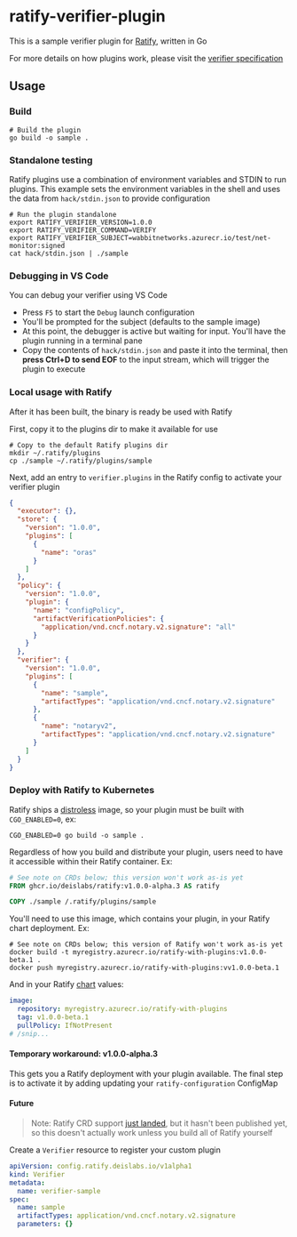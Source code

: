# ratify-verifier-plugin

This is a sample verifier plugin for [Ratify](https://github.com/deislabs/ratify), written in Go

For more details on how plugins work, please visit the [verifier specification](https://github.com/deislabs/ratify/blob/main/docs/verifier.md)

## Usage

### Build

```shell
# Build the plugin
go build -o sample .
```

### Standalone testing

Ratify plugins use a combination of environment variables and STDIN to run plugins. This example sets the environment variables in the shell and uses the data from `hack/stdin.json` to provide configuration

```shell
# Run the plugin standalone
export RATIFY_VERIFIER_VERSION=1.0.0
export RATIFY_VERIFIER_COMMAND=VERIFY
export RATIFY_VERIFIER_SUBJECT=wabbitnetworks.azurecr.io/test/net-monitor:signed
cat hack/stdin.json | ./sample
```

### Debugging in VS Code

You can debug your verifier using VS Code

- Press `F5` to start the `Debug` launch configuration
- You'll be prompted for the subject (defaults to the sample image)
- At this point, the debugger is active but waiting for input. You'll have the plugin running in a terminal pane
- Copy the contents of `hack/stdin.json` and paste it into the terminal, then **press Ctrl+D to send EOF** to the input stream, which will trigger the plugin to execute

### Local usage with Ratify

After it has been built, the binary is ready be used with Ratify

First, copy it to the plugins dir to make it available for use

```shell
# Copy to the default Ratify plugins dir
mkdir ~/.ratify/plugins
cp ./sample ~/.ratify/plugins/sample
```

Next, add an entry to `verifier.plugins` in the Ratify config to activate your verifier plugin

```json
{
  "executor": {},
  "store": {
    "version": "1.0.0",
    "plugins": [
      {
        "name": "oras"
      }
    ]
  },
  "policy": {
    "version": "1.0.0",
    "plugin": {
      "name": "configPolicy",
      "artifactVerificationPolicies": {
        "application/vnd.cncf.notary.v2.signature": "all"
      }
    }
  },
  "verifier": {
    "version": "1.0.0",
    "plugins": [
      {
        "name": "sample",
        "artifactTypes": "application/vnd.cncf.notary.v2.signature"
      },
      {
        "name": "notaryv2",
        "artifactTypes": "application/vnd.cncf.notary.v2.signature"
      }
    ]
  }
}
```


### Deploy with Ratify to Kubernetes

Ratify ships a [distroless](https://github.com/GoogleContainerTools/distroless) image, so your plugin must be built with `CGO_ENABLED=0`, ex:

```shell
CGO_ENABLED=0 go build -o sample .
```

Regardless of how you build and distribute your plugin, users need to have it accessible within their Ratify container. Ex:

```Dockerfile
# See note on CRDs below; this version won't work as-is yet
FROM ghcr.io/deislabs/ratify:v1.0.0-alpha.3 AS ratify

COPY ./sample /.ratify/plugins/sample
```

You'll need to use this image, which contains your plugin, in your Ratify chart deployment. Ex:

```shell
# See note on CRDs below; this version of Ratify won't work as-is yet
docker build -t myregistry.azurecr.io/ratify-with-plugins:v1.0.0-beta.1 .
docker push myregistry.azurecr.io/ratify-with-plugins:vv1.0.0-beta.1
```

And in your Ratify [chart](https://github.com/deislabs/ratify/tree/main/charts/ratify) values:

```yaml
image:
  repository: myregistry.azurecr.io/ratify-with-plugins
  tag: v1.0.0-beta.1
  pullPolicy: IfNotPresent
# /snip...
```

#### Temporary workaround: v1.0.0-alpha.3

This gets you a Ratify deployment with your plugin available. The final step is to activate it by adding updating your `ratify-configuration` ConfigMap

#### Future

> Note: Ratify CRD support [just landed](https://github.com/deislabs/ratify/pull/349/files), but it hasn't been published yet, so this doesn't actually work unless you build all of Ratify yourself

Create a `Verifier` resource to register your custom plugin

```yaml
apiVersion: config.ratify.deislabs.io/v1alpha1
kind: Verifier
metadata:
  name: verifier-sample
spec:
  name: sample
  artifactTypes: application/vnd.cncf.notary.v2.signature
  parameters: {}
```

